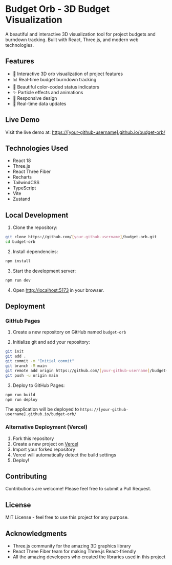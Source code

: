 # Budget Orb - 3D Budget Visualization

A beautiful and interactive 3D visualization tool for project budgets and burndown tracking. Built with React, Three.js, and modern web technologies.

## Features

- 🌟 Interactive 3D orb visualization of project features
- 📊 Real-time budget burndown tracking
- 🎨 Beautiful color-coded status indicators
- ✨ Particle effects and animations
- 📱 Responsive design
- 🔄 Real-time data updates

## Live Demo

Visit the live demo at: [https://[your-github-username].github.io/budget-orb/](https://[your-github-username].github.io/budget-orb/)

## Technologies Used

- React 18
- Three.js
- React Three Fiber
- Recharts
- TailwindCSS
- TypeScript
- Vite
- Zustand

## Local Development

1. Clone the repository:
```bash
git clone https://github.com/[your-github-username]/budget-orb.git
cd budget-orb
```

2. Install dependencies:
```bash
npm install
```

3. Start the development server:
```bash
npm run dev
```

4. Open [http://localhost:5173](http://localhost:5173) in your browser.

## Deployment

### GitHub Pages

1. Create a new repository on GitHub named `budget-orb`

2. Initialize git and add your repository:
```bash
git init
git add .
git commit -m "Initial commit"
git branch -M main
git remote add origin https://github.com/[your-github-username]/budget-orb.git
git push -u origin main
```

3. Deploy to GitHub Pages:
```bash
npm run build
npm run deploy
```

The application will be deployed to `https://[your-github-username].github.io/budget-orb/`

### Alternative Deployment (Vercel)

1. Fork this repository
2. Create a new project on [Vercel](https://vercel.com)
3. Import your forked repository
4. Vercel will automatically detect the build settings
5. Deploy!

## Contributing

Contributions are welcome! Please feel free to submit a Pull Request.

## License

MIT License - feel free to use this project for any purpose.

## Acknowledgments

- Three.js community for the amazing 3D graphics library
- React Three Fiber team for making Three.js React-friendly
- All the amazing developers who created the libraries used in this project 